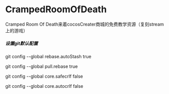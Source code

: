 # CrampedRoomOfDeath
Cramped Room Of Death来着cocosCreater商城的免费教学资源（复刻stream上的游戏）

##### 设置git默认配置

git config --global rebase.autoStash true

git config --global pull.rebase true

git config --global core.safecrlf false

git config --global core.autocrlf false
